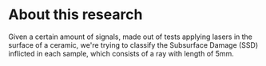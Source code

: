 # About this research
Given a certain amount of signals, made out of tests applying lasers in the surface of a ceramic, we're trying to classify the Subsurface Damage (SSD) inflicted in each sample, which consists of a ray with length of 5mm.
 
